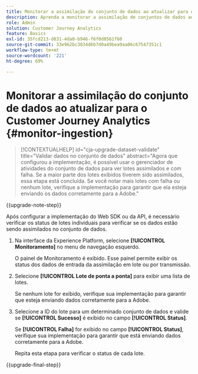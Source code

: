 ```yaml
---
title: Monitorar a assimilação do conjunto de dados ao atualizar para o Customer Journey Analytics
description: Aprenda a monitorar a assimilação de conjuntos de dados ao atualizar para o Customer Journey Analytics
role: Admin
solution: Customer Journey Analytics
feature: Basics
exl-id: 35fcd213-d831-4da0-b946-f6f0d8561f60
source-git-commit: 33e962bc3834d6b7d0a49bea9aa06c67547351c1
workflow-type: tm+mt
source-wordcount: '221'
ht-degree: 69%

---
```


# Monitorar a assimilação do conjunto de dados ao atualizar para o Customer Journey Analytics {#monitor-ingestion}

<!-- markdownlint-disable MD034 -->

>[!CONTEXTUALHELP]
>id="cja-upgrade-dataset-validate"
>title="Validar dados no conjunto de dados"
>abstract="Agora que configurou a implementação, é possível usar o gerenciador de atividades do conjunto de dados para ver lotes assimilados e com falha. Se a maior parte dos lotes exibidos tiverem sido assimilados, essa etapa está concluída. Se você notar mais lotes com falha ou nenhum lote, verifique a implementação para garantir que ela esteja enviando os dados corretamente para a Adobe."

<!-- markdownlint-enable MD034 -->

{{upgrade-note-step}}

<!-- Should we single source this instead of duplicate it? The following steps were copied from: /help/data-ingestion/aepwebsdk.md-->

Após configurar a implementação do Web SDK ou da API, é necessário verificar os status de lotes individuais para verificar se os dados estão sendo assimilados no conjunto de dados.

1. Na interface da Experience Platform, selecione **[!UICONTROL Monitoramento]** no menu de navegação esquerdo.

   O painel de Monitoramento é exibido. Esse painel permite exibir os status dos dados de entrada da assimilação em lote ou por transmissão.

   <!-- insert screenshot -->

1. Selecione **[!UICONTROL Lote de ponta a ponta]** para exibir uma lista de lotes.

   Se nenhum lote for exibido, verifique sua implementação para garantir que esteja enviando dados corretamente para a Adobe.

   <!-- insert screenshot -->

1. Selecione a ID do lote para um determinado conjunto de dados e valide se **[!UICONTROL Sucesso]** é exibido no campo **[!UICONTROL Status]**.

   Se **[!UICONTROL Falha]** for exibido no campo **[!UICONTROL Status]**, verifique sua implementação para garantir que está enviando dados corretamente para a Adobe.

   Repita esta etapa para verificar o status de cada lote.

{{upgrade-final-step}}

